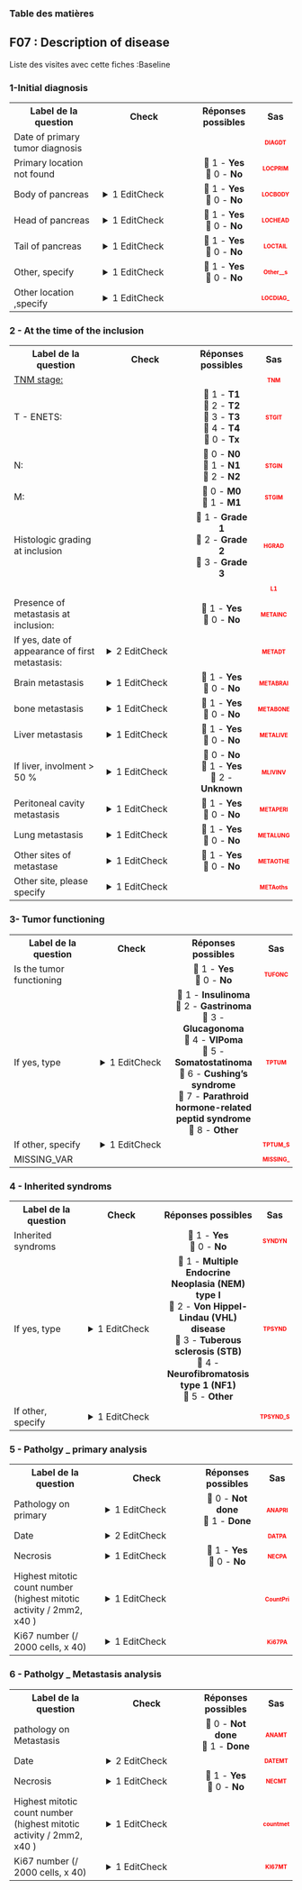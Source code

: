 <body>


<!-- Sidebar -->
<div class=sidebar id=sidebar>
<h3>Table des matières</h3>
<div id=sidebar-links></div>
</div> 
<div class=content> 
<section id='618aa01c-4547-4535-a7d5-7285ac62256c' data-parent='fcd47032-d8b3-42e8-99d8-85660e1ec957' data-type='form' data-label='F07 : Description of disease'>
<h2> F07 : Description of disease </h2>
<p>Liste des visites avec cette fiches :Baseline</p> 
<h3> 1-Initial diagnosis </h3>
<table style='width:100%;'>
<tr>
<th style='width:600px; text-align:center;'><strong>Label de la question </strong></th>
<th class='check' style='width:300px; text-align:center;'><strong>Check</strong></th> <!--$htmlbalise-->
<th style='width:300px; text-align:center;'><strong>Réponses possibles</strong></th>
<th style='width:50px; text-align:center;'><strong>Sas</strong></th>
</tr>
 <tr> 
 <td style='width:600px; text-align:left;'> Date of primary tumor diagnosis</td>
 <td class='check' style='width:600px; text-align:left;'>   </td>
 <td style='width:300px; text-align:center;'>  </td> 
<td style='width:50px; text-align:center; color:red; font-size: 10px;'> <b> DIAGDT </b></td> 
 </tr>
 <tr> 
 <td style='width:600px; text-align:left;'> Primary location not found</td>
 <td class='check' style='width:600px; text-align:left;'>   </td>
 <td style='width:300px; text-align:center;'> 🔘 1 - <b>Yes</b><br>🔘 0 - <b>No</b> </td> 
<td style='width:50px; text-align:center; color:red; font-size: 10px;'> <b> LOCPRIM </b></td> 
 </tr>
 <tr> 
 <td style='width:600px; text-align:left;'> Body of pancreas</td>
 <td class='check' style='width:600px; text-align:left;'>  <details> <summary>1 EditCheck </summary><table><tr><td> Enabled:[1-Initial diagnosis.*][Body of pancreas]</td> </tr><tr> <td> <pre><code class='javascript'>#Action Expression 
[1-Initial diagnosis][Primary location not found] == '0'; 
#data Expression 
 
</code></pre> </td><td> </td> </tr></table></details> </td>
 <td style='width:300px; text-align:center;'> 🔘 1 - <b>Yes</b><br>🔘 0 - <b>No</b> </td> 
<td style='width:50px; text-align:center; color:red; font-size: 10px;'> <b> LOCBODY </b></td> 
 </tr>
 <tr> 
 <td style='width:600px; text-align:left;'> Head of pancreas</td>
 <td class='check' style='width:600px; text-align:left;'>  <details> <summary>1 EditCheck </summary><table><tr><td> Enabled:[1-Initial diagnosis.*][Head of pancreas]</td> </tr><tr> <td> <pre><code class='javascript'>#Action Expression 
[1-Initial diagnosis][Primary location not found] == '0'; 
#data Expression 
 
</code></pre> </td><td> </td> </tr></table></details> </td>
 <td style='width:300px; text-align:center;'> 🔘 1 - <b>Yes</b><br>🔘 0 - <b>No</b> </td> 
<td style='width:50px; text-align:center; color:red; font-size: 10px;'> <b> LOCHEAD </b></td> 
 </tr>
 <tr> 
 <td style='width:600px; text-align:left;'> Tail of pancreas</td>
 <td class='check' style='width:600px; text-align:left;'>  <details> <summary>1 EditCheck </summary><table><tr><td> Enabled:[1-Initial diagnosis.*][Tail of pancreas]</td> </tr><tr> <td> <pre><code class='javascript'>#Action Expression 
[1-Initial diagnosis][Primary location not found] == '0'; 
#data Expression 
 
</code></pre> </td><td> </td> </tr></table></details> </td>
 <td style='width:300px; text-align:center;'> 🔘 1 - <b>Yes</b><br>🔘 0 - <b>No</b> </td> 
<td style='width:50px; text-align:center; color:red; font-size: 10px;'> <b> LOCTAIL </b></td> 
 </tr>
 <tr> 
 <td style='width:600px; text-align:left;'> Other, specify</td>
 <td class='check' style='width:600px; text-align:left;'>  <details> <summary>1 EditCheck </summary><table><tr><td> Enabled:[1-Initial diagnosis.*][Other specify]</td> </tr><tr> <td> <pre><code class='javascript'>#Action Expression 
[1-Initial diagnosis][Primary location not found] == '0'; 
#data Expression 
 
</code></pre> </td><td> </td> </tr></table></details> </td>
 <td style='width:300px; text-align:center;'> 🔘 1 - <b>Yes</b><br>🔘 0 - <b>No</b> </td> 
<td style='width:50px; text-align:center; color:red; font-size: 10px;'> <b> Other__s </b></td> 
 </tr>
 <tr> 
 <td style='width:600px; text-align:left;'> Other location ,specify</td>
 <td class='check' style='width:600px; text-align:left;'>  <details> <summary>1 EditCheck </summary><table><tr><td> Enabled:[1-Initial diagnosis.*][Other location specify]</td> </tr><tr> <td> <pre><code class='javascript'>#Action Expression 
[1-Initial diagnosis][Primary location not found] == '0' && [1-Initial diagnosis][Other specify] == '1' 
#data Expression 
 
</code></pre> </td><td> </td> </tr></table></details> </td>
 <td style='width:300px; text-align:center;'>  </td> 
<td style='width:50px; text-align:center; color:red; font-size: 10px;'> <b> LOCDIAG_ </b></td> 
 </tr>
</table>

<h3> 2 - At the time of the inclusion </h3>
<table style='width:100%;'>
<tr>
<th style='width:600px; text-align:center;'><strong>Label de la question </strong></th>
<th class='check' style='width:300px; text-align:center;'><strong>Check</strong></th> <!--$htmlbalise-->
<th style='width:300px; text-align:center;'><strong>Réponses possibles</strong></th>
<th style='width:50px; text-align:center;'><strong>Sas</strong></th>
</tr>
 <tr> 
 <td style='width:600px; text-align:left;'> <u>TNM stage:</u></td>
 <td class='check' style='width:600px; text-align:left;'>   </td>
 <td style='width:300px; text-align:center;'>  </td> 
<td style='width:50px; text-align:center; color:red; font-size: 10px;'> <b> TNM </b></td> 
 </tr>
 <tr> 
 <td style='width:600px; text-align:left;'> T - ENETS:</td>
 <td class='check' style='width:600px; text-align:left;'>   </td>
 <td style='width:300px; text-align:center;'> 🔘 1 - <b>T1</b><br>🔘 2 - <b>T2</b><br>🔘 3 - <b>T3</b><br>🔘 4 - <b>T4</b><br>🔘 0 - <b>Tx</b> </td> 
<td style='width:50px; text-align:center; color:red; font-size: 10px;'> <b> STGIT </b></td> 
 </tr>
 <tr> 
 <td style='width:600px; text-align:left;'> N:</td>
 <td class='check' style='width:600px; text-align:left;'>   </td>
 <td style='width:300px; text-align:center;'> 🔘 0 - <b>N0</b><br>🔘 1 - <b>N1</b><br>🔘 2 - <b>N2</b> </td> 
<td style='width:50px; text-align:center; color:red; font-size: 10px;'> <b> STGIN </b></td> 
 </tr>
 <tr> 
 <td style='width:600px; text-align:left;'> M:</td>
 <td class='check' style='width:600px; text-align:left;'>   </td>
 <td style='width:300px; text-align:center;'> 🔘 0 - <b>M0</b><br>🔘 1 - <b>M1</b> </td> 
<td style='width:50px; text-align:center; color:red; font-size: 10px;'> <b> STGIM </b></td> 
 </tr>
 <tr> 
 <td style='width:600px; text-align:left;'> Histologic grading at inclusion</td>
 <td class='check' style='width:600px; text-align:left;'>   </td>
 <td style='width:300px; text-align:center;'> 🔘 1 - <b>Grade 1</b><br>🔘 2 - <b>Grade 2</b><br>🔘 3 - <b>Grade 3</b> </td> 
<td style='width:50px; text-align:center; color:red; font-size: 10px;'> <b> HGRAD </b></td> 
 </tr>
 <tr> 
 <td style='width:600px; text-align:left;'> <font color="#ffffff">.</font></td>
 <td class='check' style='width:600px; text-align:left;'>   </td>
 <td style='width:300px; text-align:center;'>  </td> 
<td style='width:50px; text-align:center; color:red; font-size: 10px;'> <b> L1 </b></td> 
 </tr>
 <tr> 
 <td style='width:600px; text-align:left;'> Presence of metastasis at inclusion:</td>
 <td class='check' style='width:600px; text-align:left;'>   </td>
 <td style='width:300px; text-align:center;'> 🔘 1 - <b>Yes</b><br>🔘 0 - <b>No</b> </td> 
<td style='width:50px; text-align:center; color:red; font-size: 10px;'> <b> METAINC </b></td> 
 </tr>
 <tr> 
 <td style='width:600px; text-align:left;'> If yes, date of appearance of first metastasis:</td>
 <td class='check' style='width:600px; text-align:left;'>  <details> <summary>2 EditCheck </summary><table><tr><td> Enabled:[Description of disease.*][2 - At the time of the inclusion.*][If yes_ date of appearance of first metastasis]</td> </tr><tr> <td> <pre><code class='javascript'>#Action Expression 
[Description of disease][2 - At the time of the inclusion][Presence of metastasis at inclusion]=='1' 
#data Expression 
 
</code></pre> </td><td> </td> </tr><tr><td> Valid:[Description of disease.*][2 - At the time of the inclusion.*][If yes_ date of appearance of first metastasis]</td> </tr><tr> <td> <pre><code class='javascript'>#Action Expression 
DaysBetween([Description of disease][1-Initial diagnosis][Date of primary tumor diagnosis],[Description of disease][2 - At the time of the inclusion][If yes_ date of appearance of first metastasis])>=0 || isNaN(DaysBetween([Description of disease][1-Initial diagnosis][Date of primary tumor diagnosis],[Description of disease][2 - At the time of the inclusion][If yes_ date of appearance of first metastasis])) 
#data Expression 
 
</code></pre> </td><td> This date should be after (or equal) date of primary tumor diagnosis</td> </tr></table></details> </td>
 <td style='width:300px; text-align:center;'>  </td> 
<td style='width:50px; text-align:center; color:red; font-size: 10px;'> <b> METADT </b></td> 
 </tr>
 <tr> 
 <td style='width:600px; text-align:left;'> Brain metastasis</td>
 <td class='check' style='width:600px; text-align:left;'>  <details> <summary>1 EditCheck </summary><table><tr><td> Enabled:[2 - At the time of the inclusion.*][Brain metastasis]</td> </tr><tr> <td> <pre><code class='javascript'>#Action Expression 
[2 - At the time of the inclusion][Presence of metastasis at inclusion] == '1' 
#data Expression 
 
</code></pre> </td><td> </td> </tr></table></details> </td>
 <td style='width:300px; text-align:center;'> 🔘 1 - <b>Yes</b><br>🔘 0 - <b>No</b> </td> 
<td style='width:50px; text-align:center; color:red; font-size: 10px;'> <b> METABRAI </b></td> 
 </tr>
 <tr> 
 <td style='width:600px; text-align:left;'> bone metastasis</td>
 <td class='check' style='width:600px; text-align:left;'>  <details> <summary>1 EditCheck </summary><table><tr><td> Enabled:[2 - At the time of the inclusion.*][bone metastasis]</td> </tr><tr> <td> <pre><code class='javascript'>#Action Expression 
[2 - At the time of the inclusion][Presence of metastasis at inclusion] == '1' 
#data Expression 
 
</code></pre> </td><td> </td> </tr></table></details> </td>
 <td style='width:300px; text-align:center;'> 🔘 1 - <b>Yes</b><br>🔘 0 - <b>No</b> </td> 
<td style='width:50px; text-align:center; color:red; font-size: 10px;'> <b> METABONE </b></td> 
 </tr>
 <tr> 
 <td style='width:600px; text-align:left;'> Liver metastasis</td>
 <td class='check' style='width:600px; text-align:left;'>  <details> <summary>1 EditCheck </summary><table><tr><td> Enabled:[2 - At the time of the inclusion.*][Liver metastasis]</td> </tr><tr> <td> <pre><code class='javascript'>#Action Expression 
[2 - At the time of the inclusion][Presence of metastasis at inclusion] == '1' 
#data Expression 
 
</code></pre> </td><td> </td> </tr></table></details> </td>
 <td style='width:300px; text-align:center;'> 🔘 1 - <b>Yes</b><br>🔘 0 - <b>No</b> </td> 
<td style='width:50px; text-align:center; color:red; font-size: 10px;'> <b> METALIVE </b></td> 
 </tr>
 <tr> 
 <td style='width:600px; text-align:left;'> If liver, involment > 50 %</td>
 <td class='check' style='width:600px; text-align:left;'>  <details> <summary>1 EditCheck </summary><table><tr><td> Enabled:[2 - At the time of the inclusion.*][If liver involment SUP 50 ]</td> </tr><tr> <td> <pre><code class='javascript'>#Action Expression 
[2 - At the time of the inclusion][Liver metastasis] == '1' 
#data Expression 
 
</code></pre> </td><td> </td> </tr></table></details> </td>
 <td style='width:300px; text-align:center;'> 🔘 0 - <b>No</b><br>🔘 1 - <b>Yes</b><br>🔘 2 - <b>Unknown</b> </td> 
<td style='width:50px; text-align:center; color:red; font-size: 10px;'> <b> MLIVINV </b></td> 
 </tr>
 <tr> 
 <td style='width:600px; text-align:left;'> Peritoneal cavity metastasis</td>
 <td class='check' style='width:600px; text-align:left;'>  <details> <summary>1 EditCheck </summary><table><tr><td> Enabled:[2 - At the time of the inclusion.*][Peritoneal cavity metastasis]</td> </tr><tr> <td> <pre><code class='javascript'>#Action Expression 
[2 - At the time of the inclusion][Presence of metastasis at inclusion] == '1' 
#data Expression 
 
</code></pre> </td><td> </td> </tr></table></details> </td>
 <td style='width:300px; text-align:center;'> 🔘 1 - <b>Yes</b><br>🔘 0 - <b>No</b> </td> 
<td style='width:50px; text-align:center; color:red; font-size: 10px;'> <b> METAPERI </b></td> 
 </tr>
 <tr> 
 <td style='width:600px; text-align:left;'> Lung metastasis</td>
 <td class='check' style='width:600px; text-align:left;'>  <details> <summary>1 EditCheck </summary><table><tr><td> Enabled:[2 - At the time of the inclusion.*][Lung metastasis]</td> </tr><tr> <td> <pre><code class='javascript'>#Action Expression 
[2 - At the time of the inclusion][Presence of metastasis at inclusion] == '1' 
#data Expression 
 
</code></pre> </td><td> </td> </tr></table></details> </td>
 <td style='width:300px; text-align:center;'> 🔘 1 - <b>Yes</b><br>🔘 0 - <b>No</b> </td> 
<td style='width:50px; text-align:center; color:red; font-size: 10px;'> <b> METALUNG </b></td> 
 </tr>
 <tr> 
 <td style='width:600px; text-align:left;'> Other sites of metastase</td>
 <td class='check' style='width:600px; text-align:left;'>  <details> <summary>1 EditCheck </summary><table><tr><td> Enabled:[2 - At the time of the inclusion.*][Other sites of metastase]</td> </tr><tr> <td> <pre><code class='javascript'>#Action Expression 
[2 - At the time of the inclusion][Presence of metastasis at inclusion] == '1' 
#data Expression 
 
</code></pre> </td><td> </td> </tr></table></details> </td>
 <td style='width:300px; text-align:center;'> 🔘 1 - <b>Yes</b><br>🔘 0 - <b>No</b> </td> 
<td style='width:50px; text-align:center; color:red; font-size: 10px;'> <b> METAOTHE </b></td> 
 </tr>
 <tr> 
 <td style='width:600px; text-align:left;'> Other site, please specify</td>
 <td class='check' style='width:600px; text-align:left;'>  <details> <summary>1 EditCheck </summary><table><tr><td> Enabled:[2 - At the time of the inclusion.*][Other site please specify]</td> </tr><tr> <td> <pre><code class='javascript'>#Action Expression 
[2 - At the time of the inclusion][Other sites of metastase] == '1' && [2 - At the time of the inclusion][Presence of metastasis at inclusion] == '1' 
#data Expression 
 
</code></pre> </td><td> </td> </tr></table></details> </td>
 <td style='width:300px; text-align:center;'>  </td> 
<td style='width:50px; text-align:center; color:red; font-size: 10px;'> <b> METAoths </b></td> 
 </tr>
</table>

<h3> 3- Tumor functioning </h3>
<table style='width:100%;'>
<tr>
<th style='width:600px; text-align:center;'><strong>Label de la question </strong></th>
<th class='check' style='width:300px; text-align:center;'><strong>Check</strong></th> <!--$htmlbalise-->
<th style='width:300px; text-align:center;'><strong>Réponses possibles</strong></th>
<th style='width:50px; text-align:center;'><strong>Sas</strong></th>
</tr>
 <tr> 
 <td style='width:600px; text-align:left;'> Is the tumor functioning</td>
 <td class='check' style='width:600px; text-align:left;'>   </td>
 <td style='width:300px; text-align:center;'> 🔘 1 - <b>Yes</b><br>🔘 0 - <b>No</b> </td> 
<td style='width:50px; text-align:center; color:red; font-size: 10px;'> <b> TUFONC </b></td> 
 </tr>
 <tr> 
 <td style='width:600px; text-align:left;'> If yes, type</td>
 <td class='check' style='width:600px; text-align:left;'>  <details> <summary>1 EditCheck </summary><table><tr><td> Enabled:[3- Tumor functioning.*][If yes type]</td> </tr><tr> <td> <pre><code class='javascript'>#Action Expression 
[3- Tumor functioning][Is the tumor functioning] == '1' 
#data Expression 
 
</code></pre> </td><td> </td> </tr></table></details> </td>
 <td style='width:300px; text-align:center;'> 🔘 1 - <b>Insulinoma</b><br>🔘 2 - <b>Gastrinoma</b><br>🔘 3 - <b>Glucagonoma</b><br>🔘 4 - <b>VIPoma</b><br>🔘 5 - <b>Somatostatinoma</b><br>🔘 6 - <b>Cushing’s syndrome</b><br>🔘 7 - <b>Parathroid hormone-related peptid syndrome</b><br>🔘 8 - <b>Other</b> </td> 
<td style='width:50px; text-align:center; color:red; font-size: 10px;'> <b> TPTUM </b></td> 
 </tr>
 <tr> 
 <td style='width:600px; text-align:left;'> If other, specify</td>
 <td class='check' style='width:600px; text-align:left;'>  <details> <summary>1 EditCheck </summary><table><tr><td> Enabled:[3- Tumor functioning.*][If other specify]</td> </tr><tr> <td> <pre><code class='javascript'>#Action Expression 
[3- Tumor functioning][Is the tumor functioning] == '1' && [3- Tumor functioning][If yes type] == '8' 
#data Expression 
 
</code></pre> </td><td> </td> </tr></table></details> </td>
 <td style='width:300px; text-align:center;'>  </td> 
<td style='width:50px; text-align:center; color:red; font-size: 10px;'> <b> TPTUM_S </b></td> 
 </tr>
 <tr> 
 <td style='width:600px; text-align:left;'> MISSING_VAR</td>
 <td class='check' style='width:600px; text-align:left;'>   </td>
 <td style='width:300px; text-align:center;'>  </td> 
<td style='width:50px; text-align:center; color:red; font-size: 10px;'> <b> MISSING_ </b></td> 
 </tr>
</table>

<h3> 4 - Inherited syndroms </h3>
<table style='width:100%;'>
<tr>
<th style='width:600px; text-align:center;'><strong>Label de la question </strong></th>
<th class='check' style='width:300px; text-align:center;'><strong>Check</strong></th> <!--$htmlbalise-->
<th style='width:300px; text-align:center;'><strong>Réponses possibles</strong></th>
<th style='width:50px; text-align:center;'><strong>Sas</strong></th>
</tr>
 <tr> 
 <td style='width:600px; text-align:left;'> Inherited syndroms</td>
 <td class='check' style='width:600px; text-align:left;'>   </td>
 <td style='width:300px; text-align:center;'> 🔘 1 - <b>Yes</b><br>🔘 0 - <b>No</b> </td> 
<td style='width:50px; text-align:center; color:red; font-size: 10px;'> <b> SYNDYN </b></td> 
 </tr>
 <tr> 
 <td style='width:600px; text-align:left;'> If yes, type</td>
 <td class='check' style='width:600px; text-align:left;'>  <details> <summary>1 EditCheck </summary><table><tr><td> Enabled:[4 - Inherited syndroms.*][If yes type inherited syndrome]</td> </tr><tr> <td> <pre><code class='javascript'>#Action Expression 
[4 - Inherited syndroms][Inherited syndroms] == '1' 
#data Expression 
 
</code></pre> </td><td> </td> </tr></table></details> </td>
 <td style='width:300px; text-align:center;'> 🔘 1 - <b>Multiple Endocrine Neoplasia (NEM) type I</b><br>🔘 2 - <b>Von Hippel-Lindau (VHL) disease</b><br>🔘 3 - <b>Tuberous sclerosis (STB)</b><br>🔘 4 - <b>Neurofibromatosis type 1 (NF1)</b><br>🔘 5 - <b>Other</b> </td> 
<td style='width:50px; text-align:center; color:red; font-size: 10px;'> <b> TPSYND </b></td> 
 </tr>
 <tr> 
 <td style='width:600px; text-align:left;'> If other, specify</td>
 <td class='check' style='width:600px; text-align:left;'>  <details> <summary>1 EditCheck </summary><table><tr><td> Enabled:[4 - Inherited syndroms.*][If other specify inherited syndrome]</td> </tr><tr> <td> <pre><code class='javascript'>#Action Expression 
[4 - Inherited syndroms][If yes type inherited syndrome] == '5' && [4 - Inherited syndroms][Inherited syndroms] == '1' 
#data Expression 
 
</code></pre> </td><td> </td> </tr></table></details> </td>
 <td style='width:300px; text-align:center;'>  </td> 
<td style='width:50px; text-align:center; color:red; font-size: 10px;'> <b> TPSYND_S </b></td> 
 </tr>
</table>

<h3> 5 - Patholgy _ primary analysis </h3>
<table style='width:100%;'>
<tr>
<th style='width:600px; text-align:center;'><strong>Label de la question </strong></th>
<th class='check' style='width:300px; text-align:center;'><strong>Check</strong></th> <!--$htmlbalise-->
<th style='width:300px; text-align:center;'><strong>Réponses possibles</strong></th>
<th style='width:50px; text-align:center;'><strong>Sas</strong></th>
</tr>
 <tr> 
 <td style='width:600px; text-align:left;'> Pathology on  primary</td>
 <td class='check' style='width:600px; text-align:left;'>  <details> <summary>1 EditCheck </summary><table><tr><td> Valid:[Description of disease.*][5 - Patholgy _ primary analysis.*][Pathology on  primary]</td> </tr><tr> <td> <pre><code class='javascript'>#Action Expression 
[Description of disease][5 - Patholgy _ primary analysis][Pathology on  primary]=='1' ||
([Description of disease][5 - Patholgy _ primary analysis][Pathology on  primary] == '0' &&
[Description of disease][6 - Patholgy _ Metastasis analysis][pathology on Metastasis]!= '0' &&[Description of disease][2 - At the time of the inclusion][Presence of metastasis at inclusion] == '1' ) 
#data Expression 
 
</code></pre> </td><td> at leat 1 KI analysis has to be done</td> </tr></table></details> </td>
 <td style='width:300px; text-align:center;'> 🔘 0 - <b>Not done</b><br>🔘 1 - <b>Done</b> </td> 
<td style='width:50px; text-align:center; color:red; font-size: 10px;'> <b> ANAPRI </b></td> 
 </tr>
 <tr> 
 <td style='width:600px; text-align:left;'> Date</td>
 <td class='check' style='width:600px; text-align:left;'>  <details> <summary>2 EditCheck </summary><table><tr><td> Enabled:[5 - Patholgy _ primary analysis.*][Date of primary]</td> </tr><tr> <td> <pre><code class='javascript'>#Action Expression 
[5 - Patholgy _ primary analysis][Pathology on  primary] == '1' 
#data Expression 
 
</code></pre> </td><td> </td> </tr><tr><td> Valid:[Description of disease.*][5 - Patholgy _ primary analysis.*][Date of primary]</td> </tr><tr> <td> <pre><code class='javascript'>#Action Expression 
DaysBetween([Description of disease][1-Initial diagnosis][Date of primary tumor diagnosis],[Description of disease][5 - Patholgy _ primary analysis][Date of primary])>=0 || isNaN( DaysBetween([Description of disease][1-Initial diagnosis][Date of primary tumor diagnosis],[Description of disease][5 - Patholgy _ primary analysis][Date of primary])); 
#data Expression 
 
</code></pre> </td><td> This date should be after (or equal) date of primary tumor diagnosis</td> </tr></table></details> </td>
 <td style='width:300px; text-align:center;'>  </td> 
<td style='width:50px; text-align:center; color:red; font-size: 10px;'> <b> DATPA </b></td> 
 </tr>
 <tr> 
 <td style='width:600px; text-align:left;'> Necrosis</td>
 <td class='check' style='width:600px; text-align:left;'>  <details> <summary>1 EditCheck </summary><table><tr><td> Enabled:[5 - Patholgy _ primary analysis.*][Necrosis on primary]</td> </tr><tr> <td> <pre><code class='javascript'>#Action Expression 
[5 - Patholgy _ primary analysis][Pathology on  primary] == '1' 
#data Expression 
 
</code></pre> </td><td> </td> </tr></table></details> </td>
 <td style='width:300px; text-align:center;'> 🔘 1 - <b>Yes</b><br>🔘 0 - <b>No</b> </td> 
<td style='width:50px; text-align:center; color:red; font-size: 10px;'> <b> NECPA </b></td> 
 </tr>
 <tr> 
 <td style='width:600px; text-align:left;'> Highest mitotic count number (highest mitotic activity / 2mm2, x40 )</td>
 <td class='check' style='width:600px; text-align:left;'>  <details> <summary>1 EditCheck </summary><table><tr><td> Enabled:[5 - Patholgy _ primary analysis.*][Countprim]</td> </tr><tr> <td> <pre><code class='javascript'>#Action Expression 
[5 - Patholgy _ primary analysis][Pathology on  primary] == '1' 
#data Expression 
 
</code></pre> </td><td> </td> </tr></table></details> </td>
 <td style='width:300px; text-align:center;'>  </td> 
<td style='width:50px; text-align:center; color:red; font-size: 10px;'> <b> CountPri </b></td> 
 </tr>
 <tr> 
 <td style='width:600px; text-align:left;'> Ki67 number (/ 2000 cells, x 40)</td>
 <td class='check' style='width:600px; text-align:left;'>  <details> <summary>1 EditCheck </summary><table><tr><td> Enabled:[5 - Patholgy _ primary analysis.*][Ki67 number on primary]</td> </tr><tr> <td> <pre><code class='javascript'>#Action Expression 
[5 - Patholgy _ primary analysis][Pathology on  primary] == '1' 
#data Expression 
 
</code></pre> </td><td> </td> </tr></table></details> </td>
 <td style='width:300px; text-align:center;'>  </td> 
<td style='width:50px; text-align:center; color:red; font-size: 10px;'> <b> Ki67PA </b></td> 
 </tr>
</table>

<h3> 6 - Patholgy _ Metastasis analysis </h3>
<table style='width:100%;'>
<tr>
<th style='width:600px; text-align:center;'><strong>Label de la question </strong></th>
<th class='check' style='width:300px; text-align:center;'><strong>Check</strong></th> <!--$htmlbalise-->
<th style='width:300px; text-align:center;'><strong>Réponses possibles</strong></th>
<th style='width:50px; text-align:center;'><strong>Sas</strong></th>
</tr>
 <tr> 
 <td style='width:600px; text-align:left;'> pathology on Metastasis</td>
 <td class='check' style='width:600px; text-align:left;'>   </td>
 <td style='width:300px; text-align:center;'> 🔘 0 - <b>Not done</b><br>🔘 1 - <b>Done</b> </td> 
<td style='width:50px; text-align:center; color:red; font-size: 10px;'> <b> ANAMT </b></td> 
 </tr>
 <tr> 
 <td style='width:600px; text-align:left;'> Date</td>
 <td class='check' style='width:600px; text-align:left;'>  <details> <summary>2 EditCheck </summary><table><tr><td> Enabled:[6 - Patholgy _ Metastasis analysis.*][date for metastas analysis]</td> </tr><tr> <td> <pre><code class='javascript'>#Action Expression 
[6 - Patholgy _ Metastasis analysis][pathology on Metastasis] == '1' 
#data Expression 
 
</code></pre> </td><td> </td> </tr><tr><td> Valid:[Description of disease.*][6 - Patholgy _ Metastasis analysis.*][date for metastas analysis]</td> </tr><tr> <td> <pre><code class='javascript'>#Action Expression 
DaysBetween([Description of disease][2 - At the time of the inclusion][If yes_ date of appearance of first metastasis],[Description of disease][6 - Patholgy _ Metastasis analysis][date for metastas analysis])>=0 || isNaN(DaysBetween([Description of disease][2 - At the time of the inclusion][If yes_ date of appearance of first metastasis],[Description of disease][6 - Patholgy _ Metastasis analysis][date for metastas analysis])); 
#data Expression 
 
</code></pre> </td><td> This date should be after  date of appearance of first metastasis</td> </tr></table></details> </td>
 <td style='width:300px; text-align:center;'>  </td> 
<td style='width:50px; text-align:center; color:red; font-size: 10px;'> <b> DATEMT </b></td> 
 </tr>
 <tr> 
 <td style='width:600px; text-align:left;'> Necrosis</td>
 <td class='check' style='width:600px; text-align:left;'>  <details> <summary>1 EditCheck </summary><table><tr><td> Enabled:[6 - Patholgy _ Metastasis analysis.*][Necrosis on metastasis]</td> </tr><tr> <td> <pre><code class='javascript'>#Action Expression 
[6 - Patholgy _ Metastasis analysis][pathology on Metastasis] == '1' 
#data Expression 
 
</code></pre> </td><td> </td> </tr></table></details> </td>
 <td style='width:300px; text-align:center;'> 🔘 1 - <b>Yes</b><br>🔘 0 - <b>No</b> </td> 
<td style='width:50px; text-align:center; color:red; font-size: 10px;'> <b> NECMT </b></td> 
 </tr>
 <tr> 
 <td style='width:600px; text-align:left;'> Highest mitotic count number (highest mitotic activity / 2mm2, x40 )</td>
 <td class='check' style='width:600px; text-align:left;'>  <details> <summary>1 EditCheck </summary><table><tr><td> Enabled:[6 - Patholgy _ Metastasis analysis.*][CountMeta]</td> </tr><tr> <td> <pre><code class='javascript'>#Action Expression 
[6 - Patholgy _ Metastasis analysis][pathology on Metastasis] == '1' 
#data Expression 
 
</code></pre> </td><td> </td> </tr></table></details> </td>
 <td style='width:300px; text-align:center;'>  </td> 
<td style='width:50px; text-align:center; color:red; font-size: 10px;'> <b> countmet </b></td> 
 </tr>
 <tr> 
 <td style='width:600px; text-align:left;'> Ki67 number (/ 2000 cells, x 40)</td>
 <td class='check' style='width:600px; text-align:left;'>  <details> <summary>1 EditCheck </summary><table><tr><td> Enabled:[6 - Patholgy _ Metastasis analysis.*][Ki67 number for metastasis]</td> </tr><tr> <td> <pre><code class='javascript'>#Action Expression 
[6 - Patholgy _ Metastasis analysis][pathology on Metastasis] == '1' 
#data Expression 
 
</code></pre> </td><td> </td> </tr></table></details> </td>
 <td style='width:300px; text-align:center;'>  </td> 
<td style='width:50px; text-align:center; color:red; font-size: 10px;'> <b> KI67MT </b></td> 
 </tr>
</table>

</section></section> 
  </div><script>function generateSidebar() {

    // Récupère tous les éléments H1 et H2
    var headersH1 = document.querySelectorAll('h1');
    var headersH2 = document.querySelectorAll('h2');
    var sidebarLinks = document.getElementById('sidebar-links');
    var sections = document.querySelectorAll('.content section');
    
    // Créer des liens pour chaque H1 dans la sidebar
    sections.forEach(section => {
        
        let type=section.getAttribute('data-type')
        var link = document.createElement('a');
        link.href = '#' + section.id;  // Associe le lien à l'ID du H1
        link.textContent = section.getAttribute('data-label');
        link.setAttribute('data-target', section.id);
        link.classList.add(type);  // Lien H1
        // Si le type est "form", ajoute un tiret ou une indentation
        if (type === "form") {
            // Ajouter un tiret avant le texte du lien
            link.textContent = "" + link.textContent;  // Tiret simple

            // Ou ajouter une indentation (par exemple, un espacement supplémentaire)
            link.style.marginLeft = "20px";  // Déplacement à droite, ajustable
        } else {
            // Sinon, applique une police plus grosse et un fond bleuté
            link.style.fontSize = "18px";  // Augmente la taille de la police
            link.style.backgroundColor = "#e0f7fa";  // Fond bleu clair (légèrement bleuté)
            link.style.padding = "5px";  // Un peu de padding pour l'espace autour du texte
            link.style.borderRadius = "4px";  // Coins arrondis pour l'esthétique
        }

        sidebarLinks.appendChild(link);
    })
        
  

    // Gestion des événements de clic sur les liens de la sidebar
    const links = document.querySelectorAll('.sidebar a');

    links.forEach(link => {
        link.addEventListener('click', function (event) {
            event.preventDefault();
            
            const targetId = link.getAttribute('data-target');  // L'ID de la section ciblée
            let selected_section = document.getElementById(targetId);
            let parenttargetId = selected_section.getAttribute('data-parent');
            let select_section = selected_section.getAttribute('data-type');
            let select_label= selected_section.getAttribute('data-label');

            let sections = document.querySelectorAll('.content section');
            console.log(parenttargetId, select_section)
            console.log("selection de la visite ",select_label, " targetId:", targetId, " " , "parenttargetId :",parenttargetId )

            //console.log(targetId,parenttargetId)
           i=0
            sections.forEach(section => {
                // console.log(section)
                i+=1
                let sectionid= section.id;
                let parentid= section.getAttribute('data-parent');
                let type= section.getAttribute('data-type');
                let label= section.getAttribute('data-label');
                                
                section.classList.remove('show', 'hidden');
                let affichage="hidden";

                if ( select_section=="form" && type=="visit"    && sectionid==parenttargetId    )affichage="show"
                else if (select_section==type && (sectionid==targetId))affichage="show"
                else if (select_section=="visit" && type=="form" && parenttargetId==parentid )affichage="show"

                // if (select_section=="form" && (sectionid == targetId || sectionid==parenttargetId  )) affichage="show"
                // else if  (select_section=="visit" && (sectionid == targetId || sectionid==parenttargetId || parentid==targetId || parentid==parenttargetId  )) affichage="show"
                
                section.classList.add(affichage)
                console.log("------------->test du ",label, ":",affichage  , "parenttargetId:",parenttargetId , "sectionid:",sectionid)

            });

        });
    })
}



window.onload = generateSidebar;
</script> </body>


